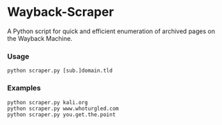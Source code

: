 # Wayback-Scraper
A Python script for quick and efficient enumeration of archived pages on the Wayback Machine.
### Usage
```
python scraper.py [sub.]domain.tld
```
### Examples
```
python scraper.py kali.org
python scraper.py www.whoturgled.com
python scraper.py you.get.the.point
```
